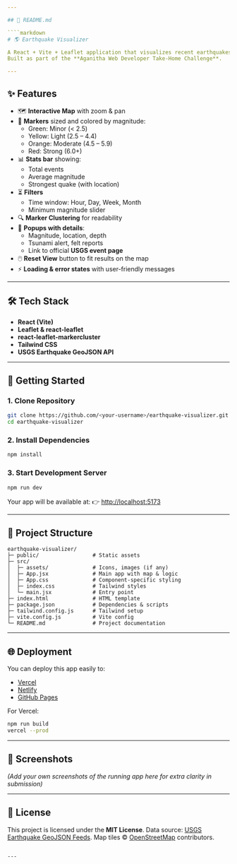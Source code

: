 ```yaml
---

## 📄 README.md

````markdown
# 🌎 Earthquake Visualizer

A React + Vite + Leaflet application that visualizes recent earthquakes worldwide using **USGS real-time feeds**.  
Built as part of the **Aganitha Web Developer Take-Home Challenge**.

---
```


## ✨ Features

- 🗺️ **Interactive Map** with zoom & pan  
- 🎯 **Markers** sized and colored by magnitude:
  - Green: Minor (< 2.5)  
  - Yellow: Light (2.5 – 4.4)  
  - Orange: Moderate (4.5 – 5.9)  
  - Red: Strong (6.0+)  
- 📊 **Stats bar** showing:
  - Total events  
  - Average magnitude  
  - Strongest quake (with location)  
- ⏳ **Filters**
  - Time window: Hour, Day, Week, Month  
  - Minimum magnitude slider  
- 🔍 **Marker Clustering** for readability  
- 📌 **Popups with details**:
  - Magnitude, location, depth  
  - Tsunami alert, felt reports  
  - Link to official **USGS event page**  
- 🖱️ **Reset View** button to fit results on the map  
- ⚡ **Loading & error states** with user-friendly messages  

---

## 🛠️ Tech Stack

- **React (Vite)**
- **Leaflet & react-leaflet**
- **react-leaflet-markercluster**
- **Tailwind CSS**
- **USGS Earthquake GeoJSON API**  

---

## 🚀 Getting Started

### 1. Clone Repository
```bash
git clone https://github.com/<your-username>/earthquake-visualizer.git
cd earthquake-visualizer
````

### 2. Install Dependencies

```bash
npm install
```

### 3. Start Development Server

```bash
npm run dev
```

Your app will be available at:
👉 [http://localhost:5173](http://localhost:5173)

---

## 📂 Project Structure

```
earthquake-visualizer/
├─ public/                 # Static assets
├─ src/
│  ├─ assets/              # Icons, images (if any)
│  ├─ App.jsx              # Main app with map & logic
│  ├─ App.css              # Component-specific styling
│  ├─ index.css            # Tailwind styles
│  └─ main.jsx             # Entry point
├─ index.html              # HTML template
├─ package.json            # Dependencies & scripts
├─ tailwind.config.js      # Tailwind setup
├─ vite.config.js          # Vite config
└─ README.md               # Project documentation
```

---

## 🌐 Deployment

You can deploy this app easily to:

* [Vercel](https://vercel.com/)
* [Netlify](https://www.netlify.com/)
* [GitHub Pages](https://pages.github.com/)

For Vercel:

```bash
npm run build
vercel --prod
```

---

## 📸 Screenshots

*(Add your own screenshots of the running app here for extra clarity in submission)*

---

## 📜 License

This project is licensed under the **MIT License**.
Data source: [USGS Earthquake GeoJSON Feeds](https://earthquake.usgs.gov/earthquakes/feed/v1.0/geojson.php).
Map tiles © [OpenStreetMap](https://www.openstreetmap.org/) contributors.

```

---


